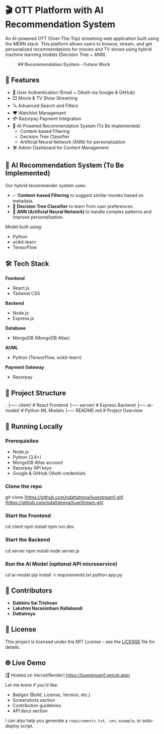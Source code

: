 # 🎬 OTT Platform with AI Recommendation System

An AI-powered OTT (Over-The-Top) streaming web application built using the MERN stack. This platform allows users to browse, stream, and get personalized recommendations for movies and TV shows using hybrid machine learning models (Decision Tree + ANN).

> **## Recommendation System - Future Work**

## 🚀 Features

- 🔐 User Authentication (Email + OAuth via Google & GitHub)
- 🎞️ Movie & TV Show Streaming
- 🔍 Advanced Search and Filters
- ❤️ Watchlist Management
- 💳 Razorpay Payment Integration
- 🤖 AI-Powered Recommendation System (To Be Implemented)
  - Content-based Filtering
  - Decision Tree Classifier
  - Artificial Neural Network (ANN) for personalization
- 🛠️ Admin Dashboard for Content Management


## 🧠 AI Recommendation System (To Be Implemented)

Our hybrid recommender system uses:
- ✅ **Content-based Filtering** to suggest similar movies based on metadata.
- 🌲 **Decision Tree Classifier** to learn from user preferences.
- 🧠 **ANN (Artificial Neural Network)** to handle complex patterns and improve personalization.

Model built using:
- Python
- scikit-learn
- TensorFlow


## 🛠️ Tech Stack

**Frontend**  
- React.js  
- Tailwind CSS  

**Backend**  
- Node.js  
- Express.js  

**Database**  
- MongoDB (MongoDB Atlas)

**AI/ML**  
- Python (TensorFlow, scikit-learn)

**Payment Gateway**  
- Razorpay


## 📁 Project Structure

.
├── client/               # React Frontend
├── server/               # Express Backend
├── ai-model/             # Python ML Models
├── README.md             # Project Overview

## 🧪 Running Locally

### Prerequisites
- Node.js
- Python (3.8+)
- MongoDB Atlas account
- Razorpay API keys
- Google & GitHub OAuth credentials

### Clone the repo


git clone [https://github.com/ndattatreya/luxestream1.git](https://github.com/ndattatreya/luxeStream.git)


### Start the Frontend

cd client
npm install
npm run dev

### Start the Backend

cd server
npm install
node server.js

### Run the AI Model (optional API microservice)

cd ai-model
pip install -r requirements.txt
python app.py

## 👥 Contributors

- **Dabbiru Sai Trishvan**  
- **Lakshmi Narasimham Rallabandi**  
- **Dattatreya**

## 📜 License

This project is licensed under the MIT License - see the [LICENSE](LICENSE) file for details.


## 🌐 Live Demo

[🚀 Hosted on Vercel/Render]
https://luxestream1.vercel.app/


Let me know if you'd like:
- Badges (Build, License, Version, etc.)
- Screenshots section
- Contribution guidelines
- API docs section

I can also help you generate a `requirements.txt`, `.env.example`, or auto-deploy script.
